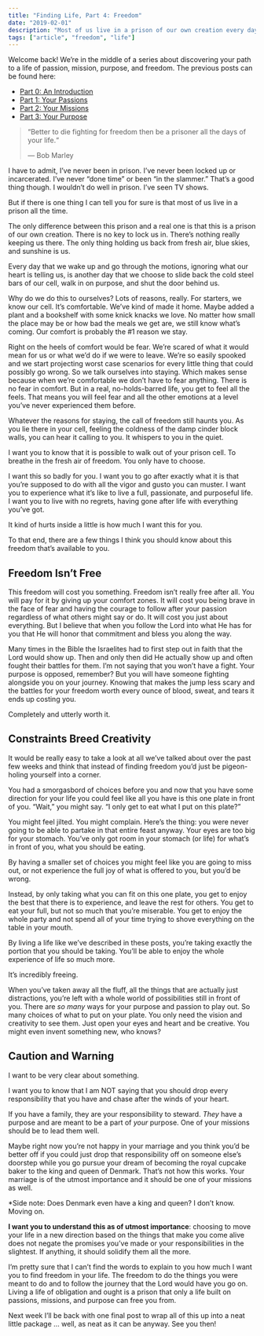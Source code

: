 ```yaml
---
title: "Finding Life, Part 4: Freedom"
date: "2019-02-01"
description: "Most of us live in a prison of our own creation every day."
tags: ["article", "freedom", "life"]
---
```


Welcome back! We’re in the middle of a series about discovering your path to a life of passion, mission, purpose, and freedom. The previous posts can be found here:

- [Part 0: An Introduction](https://medium.com/@richarddubay/finding-life-part-0-an-introduction-cf2f04138cb1)
- [Part 1: Your Passions](https://medium.com/@richarddubay/finding-life-part-1-your-passions-44143d18f42c)
- [Part 2: Your Missions](https://medium.com/@richarddubay/finding-life-part-2-your-missions-4f016ba45114)
- [Part 3: Your Purpose](https://medium.com/@richarddubay/finding-life-part-3-your-purpose-5caf82e7d0d4)

> “Better to die fighting for freedom then be a prisoner all the days of your life.“
>
> — Bob Marley

I have to admit, I’ve never been in prison. I’ve never been locked up or incarcerated. I’ve never “done time” or been “in the slammer.” That’s a good thing though. I wouldn’t do well in prison. I’ve seen TV shows.

But if there is one thing I can tell you for sure is that most of us live in a prison all the time.

The only difference between this prison and a real one is that this is a prison of our own creation. There is no key to lock us in. There’s nothing really keeping us there. The only thing holding us back from fresh air, blue skies, and sunshine is us.

Every day that we wake up and go through the motions, ignoring what our heart is telling us, is another day that we choose to slide back the cold steel bars of our cell, walk in on purpose, and shut the door behind us.

Why do we do this to ourselves? Lots of reasons, really. For starters, we know our cell. It’s comfortable. We’ve kind of made it home. Maybe added a plant and a bookshelf with some knick knacks we love. No matter how small the place may be or how bad the meals we get are, we still know what’s coming. Our comfort is probably the #1 reason we stay.

Right on the heels of comfort would be fear. We’re scared of what it would mean for us or what we’d do if we were to leave. We’re so easily spooked and we start projecting worst case scenarios for every little thing that could possibly go wrong. So we talk ourselves into staying. Which makes sense because when we’re comfortable we don’t have to fear anything. There is no fear in comfort. But in a real, no-holds-barred life, you get to feel all the feels. That means you will feel fear and all the other emotions at a level you’ve never experienced them before.

Whatever the reasons for staying, the call of freedom still haunts you. As you lie there in your cell, feeling the coldness of the damp cinder block walls, you can hear it calling to you. It whispers to you in the quiet.

I want you to know that it is possible to walk out of your prison cell. To breathe in the fresh air of freedom. You only have to choose.

I want this so badly for you. I want you to go after exactly what it is that you’re supposed to do with all the vigor and gusto you can muster. I want you to experience what it’s like to live a full, passionate, and purposeful life. I want you to live with no regrets, having gone after life with everything you’ve got.

It kind of hurts inside a little is how much I want this for you.

To that end, there are a few things I think you should know about this freedom that’s available to you.

## Freedom Isn’t Free

This freedom will cost you something. Freedom isn’t really free after all. You will pay for it by giving up your comfort zones. It will cost you being brave in the face of fear and having the courage to follow after your passion regardless of what others might say or do. It will cost you just about everything. But I believe that when you follow the Lord into what He has for you that He will honor that commitment and bless you along the way.

Many times in the Bible the Israelites had to first step out in faith that the Lord would show up. Then and only then did He actually show up and often fought their battles for them. I’m not saying that you won’t have a fight. Your purpose is opposed, remember? But you will have someone fighting alongside you on your journey. Knowing that makes the jump less scary and the battles for your freedom worth every ounce of blood, sweat, and tears it ends up costing you.

Completely and utterly worth it.

## Constraints Breed Creativity

It would be really easy to take a look at all we’ve talked about over the past few weeks and think that instead of finding freedom you’d just be pigeon-holing yourself into a corner.

You had a smorgasbord of choices before you and now that you have some direction for your life you could feel like all you have is this one plate in front of you. “Wait,” you might say. “I only get to eat what I put on this plate?”

You might feel jilted. You might complain. Here’s the thing: you were never going to be able to partake in that entire feast anyway. Your eyes are too big for your stomach. You’ve only got room in your stomach (or life) for what’s in front of you, what you should be eating.

By having a smaller set of choices you might feel like you are going to miss out, or not experience the full joy of what is offered to you, but you’d be wrong.

Instead, by only taking what you can fit on this one plate, you get to enjoy the best that there is to experience, and leave the rest for others. You get to eat your full, but not so much that you’re miserable. You get to enjoy the whole party and not spend all of your time trying to shove everything on the table in your mouth.

By living a life like we’ve described in these posts, you’re taking exactly the portion that you should be taking. You’ll be able to enjoy the whole experience of life so much more.

It’s incredibly freeing.

When you’ve taken away all the fluff, all the things that are actually just distractions, you’re left with a whole world of possibilities still in front of you. There are _so many_ ways for your purpose and passion to play out. So many choices of what to put on your plate. You only need the vision and creativity to see them. Just open your eyes and heart and be creative. You might even invent something new, who knows?

## Caution and Warning

I want to be very clear about something.

I want you to know that I am NOT saying that you should drop every responsibility that you have and chase after the winds of your heart.

If you have a family, they are your responsibility to steward. _They_ have a purpose and are meant to be a part of _your_ purpose. One of your missions should be to lead them well.

Maybe right now you’re not happy in your marriage and you think you’d be better off if you could just drop that responsibility off on someone else’s doorstep while you go pursue your dream of becoming the royal cupcake baker to the king and queen of Denmark. That’s not how this works. Your marriage is of the utmost importance and it should be one of your missions as well.

\*Side note: Does Denmark even have a king and queen? I don’t know. Moving on.

**I want you to understand this as of utmost importance**: choosing to move your life in a new direction based on the things that make you come alive does not negate the promises you’ve made or your responsibilities in the slightest. If anything, it should solidify them all the more.

I’m pretty sure that I can’t find the words to explain to you how much I want you to find freedom in your life. The freedom to do the things you were meant to do and to follow the journey that the Lord would have you go on. Living a life of obligation and ought is a prison that only a life built on passions, missions, and purpose can free you from.

Next week I’ll be back with one final post to wrap all of this up into a neat little package … well, as neat as it can be anyway. See you then!
